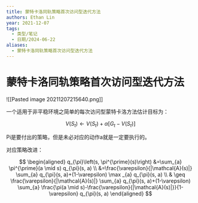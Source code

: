 ```yaml
---
title: 蒙特卡洛同轨策略首次访问型迭代方法
authors: Ethan Lin
year: 2021-12-07
tags:
  - 类型/笔记
  - 日期/2024-06-22
aliases:
  - 蒙特卡洛同轨策略首次访问型迭代方法
---
```

# 蒙特卡洛同轨策略首次访问型迭代方法



![[Pasted image 20211207215640.png]]
      


一个适用于非平稳环境之简单的每次访问型蒙特卡洛方法估计目标为：

$$
V\left(S_{t}\right) \leftarrow V\left(S_{t}\right)+\alpha\left[G_{t}-V\left(S_{t}\right)\right]
$$

Pi是要付出的策略，但是未必对应的动作a就是一定要执行的。



对应策略改进：

$$
\begin{aligned}
q_{\pi}\left(s, \pi^{\prime}(s)\right) &=\sum_{a} \pi^{\prime}(a \mid s) q_{\pi}(s, a) \\
&=\frac{\varepsilon}{|\mathcal{A}(s)|} \sum_{a} q_{\pi}(s, a)+(1-\varepsilon) \max _{a} q_{\pi}(s, a) \\
& \geq \frac{\varepsilon}{|\mathcal{A}(s)|} \sum_{a} q_{\pi}(s, a)+(1-\varepsilon) \sum_{a} \frac{\pi(a \mid s)-\frac{\varepsilon}{|\mathcal{A}(s)|}}{1-\varepsilon} q_{\pi}(s, a)
\end{aligned}
$$